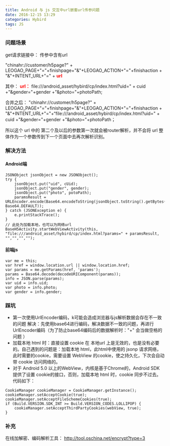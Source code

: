 ```yaml
---
title: Android 与 js 交互中url嵌套url传参问题
date: 2016-12-15 13:29
categories: Hybird
tags: JS
---
```

### 问题场景
get请求链接中： 传参中含有url

"chinahr://customer/h5page?" + LEOGAO_PAGE+"="+finishpage+"&"+LEOGAO_ACTION+"="+finishaction + "&"+INTENT_URL+"=" + <b><font color="red">url</font></b>

其中：
<b><font color="red">url：</font></b>  file:///android_asset/hybird/cp/index.html?uid=" + cuid +"&gender="+gender +"&photo="+photoPath;

合并之后：
"chinahr://customer/h5page?" + LEOGAO_PAGE+"="+finishpage+"&"+LEOGAO_ACTION+"="+finishaction + "&"+INTENT_URL+"="+“file:///android_asset/hybird/cp/index.html?uid=" + cuid +"&gender="+gender +"&photo="+photoPath；

所以这个 url 中的 第二个及以后的参数第一次就会被router解析，并不会将 url 整体作为一个参数传到下一个页面中去再次解析识别。
### 解决方法
#### Android端
```
JSONObject jsonObject = new JSONObject();
try {
    jsonObject.put("uid", cUid);
    jsonObject.put("gender", gender);
    jsonObject.put("photo", potoPath);
    paramsResult =  URLEncoder.encode(Base64.encodeToString(jsonObject.toString().getBytes(), Base64.DEFAULT));
} catch (JSONException e) {
    e.printStackTrace();
}
// 此处为加载本地，也可以为网络url
BaseH5Activity.startWebViewActivity(this, "file:///android_asset/hybird/cp/index.html?params=" + paramsResult, "","","","");
```
#### 前端js
```
var me = this;
var href = window.location.url || window.location.href;
var params = me.getParams(href, 'params');
params = Base64.decode(decodeURIComponent(params));
info = JSON.parse(params);
var uid = info.uid;
var photo = info.photo;
var gender = info.gender;
```
### 踩坑
* 第一次使用UrlEncoder编码，k可能会造成浏览器与js解析数据会存在不一致的问题
解决：先使用base64进行编码，解决数据不一致的问题，再进行UrlEncoder编码（为了防止base64编码后的数据解析时："+" 会当做空格的问题 ） 
* 加载本地 html 时：直接设置 cookie 在 本地url 上是无效的，也是没有必要的。自己遇到的问题是：加载本地 html，此html中使用的 jsonp 请求网络，此时需要的cookie，需要设置 WebView 的cookie，使之持久化，下次会自动带 cookie 访问网络的。
* 对于 Android 5.0 以上的WebView，内核是基于Chrome的，Android SDK 提供了设置 cookie的接口，否则，加载本地 html 时，cookie 同步不过去。
代码如下：

```
CookieManager cookieManager = CookieManager.getInstance();
cookieManager.setAcceptCookie(true);
cookieManager.setAcceptFileSchemeCookies(true);
if (Build.VERSION.SDK_INT >= Build.VERSION_CODES.LOLLIPOP) {
    cookieManager.setAcceptThirdPartyCookies(webView, true);
}
```


### 补充
在线加解密、编码解析工具：
http://tool.oschina.net/encrypt?type=3